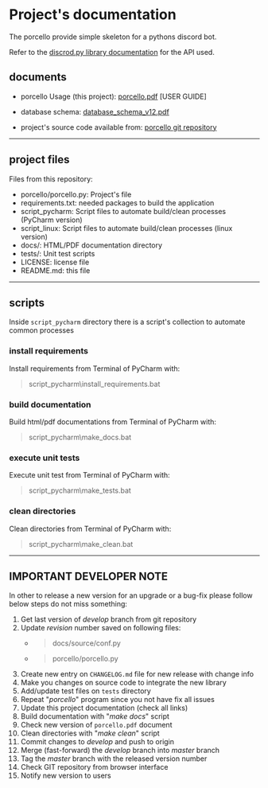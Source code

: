 # Project's documentation

The porcello provide simple skeleton for a pythons discord bot.

Refer to the [discrod.py library documentation](https://discordpy.readthedocs.io/en/latest/api.html) for the API used.

## documents

- porcello Usage (this project): 
[porcello.pdf](https://dtcsrv848.dl.net/tools/python_libs/porcello/-/raw/master/docs/porcello.pdf?inline=false) [USER GUIDE]

- database schema: 
[database_schema_v12.pdf](https://dtcsrv848.dl.net/tools/python_libs/porcello/-/raw/master/docs/database_schema_v12.pdf?inline=false)

- project's source code available from:
[porcello git repository](https://dtcsrv848.dl.net/tools/python_libs/porcello)

---

## project files

Files from this repository:
- porcello/porcello.py: Project's file
- requirements.txt: needed packages to build the application 
- script_pycharm: Script files to automate build/clean processes (PyCharm version)
- script_linux: Script files to automate build/clean processes (linux version)
- docs/: HTML/PDF documentation directory
- tests/: Unit test scripts
- LICENSE: license file
- README.md: this file

---

## scripts

Inside `script_pycharm` directory there is a script's
collection to automate common processes


### install requirements

Install requirements from Terminal of PyCharm with:

> script_pycharm\install_requirements.bat


### build documentation

Build html/pdf documentations from Terminal of PyCharm with: 

> script_pycharm\make_docs.bat


### execute unit tests

Execute unit test from Terminal of PyCharm with: 

> script_pycharm\make_tests.bat


### clean directories

Clean directories from Terminal of PyCharm with:

> script_pycharm\make_clean.bat

---

## IMPORTANT DEVELOPER NOTE

In other to release a new version for an upgrade or a bug-fix please follow below steps do not miss something:

1. Get last version of *develop* branch from git repository
2. Update _revision_ number saved on following files:
    * > docs/source/conf.py
    * > porcello/porcello.py
3. Create new entry on `CHANGELOG.md` file for new release with change info
4. Make you changes on source code to integrate the new library
5. Add/update test files on `tests` directory
7. Repeat "*porcello*" program since you not have fix all issues
12. Update this project documentation (check all links)
13. Build documentation with "*make docs*" script
14. Check new version of `porcello.pdf` document
15. Clean directories with "*make clean*" script
16. Commit changes to *develop* and push to origin
17. Merge (fast-forward) the *develop* branch into *master* branch
18. Tag the *master* branch with the released version number
19. Check GIT repository from browser interface
20. Notify new version to users
